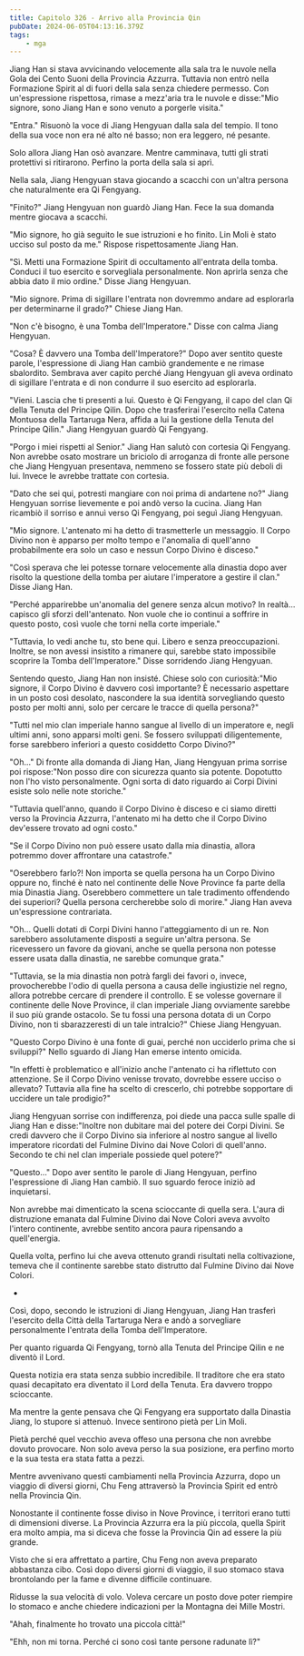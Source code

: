 ```yaml
---
title: Capitolo 326 - Arrivo alla Provincia Qin
pubDate: 2024-06-05T04:13:16.379Z
tags:
    - mga
---
```

                
Jiang Han si stava avvicinando velocemente alla sala tra le nuvole nella Gola dei Cento Suoni della Provincia Azzurra. Tuttavia non entrò nella Formazione Spirit al di fuori della sala senza chiedere permesso. Con un'espressione rispettosa, rimase a mezz'aria tra le nuvole e disse:"Mio signore, sono Jiang Han e sono venuto a porgerle visita."


"Entra." Risuonò la voce di Jiang Hengyuan dalla sala del tempio. Il tono della sua voce non era né alto né basso; non era leggero, né pesante.


Solo allora Jiang Han osò avanzare. Mentre camminava, tutti gli strati protettivi si ritirarono. Perfino la porta della sala si aprì.


Nella sala, Jiang Hengyuan stava giocando a scacchi con un'altra persona che naturalmente era Qi Fengyang.


"Finito?" Jiang Hengyuan non guardò Jiang Han. Fece la sua domanda mentre giocava a scacchi.


"Mio signore, ho già seguito le sue istruzioni e ho finito. Lin Moli è stato ucciso sul posto da me." Rispose rispettosamente Jiang Han.


"Sì. Metti una Formazione Spirit di occultamento all'entrata della tomba. Conduci il tuo esercito e sorvegliala personalmente. Non aprirla senza che abbia dato il mio ordine." Disse Jiang Hengyuan.


"Mio signore. Prima di sigillare l'entrata non dovremmo andare ad esplorarla per determinarne il grado?" Chiese Jiang Han.


"Non c'è bisogno, è una Tomba dell'Imperatore." Disse con calma Jiang Hengyuan.


"Cosa? È davvero una Tomba dell'Imperatore?" Dopo aver sentito queste parole, l'espressione di Jiang Han cambiò grandemente e ne rimase sbalordito. Sembrava aver capito perché Jiang Hengyuan gli aveva ordinato di sigillare l'entrata e di non condurre il suo esercito ad esplorarla.


"Vieni. Lascia che ti presenti a lui. Questo è Qi Fengyang, il capo del clan Qi della Tenuta del Principe Qilin. Dopo che trasferirai l'esercito nella Catena Montuosa della Tartaruga Nera, affida a lui la gestione della Tenuta del Principe Qilin." Jiang Hengyuan guardò Qi Fengyang.


"Porgo i miei rispetti al Senior." Jiang Han salutò con cortesia Qi Fengyang. Non avrebbe osato mostrare un briciolo di arroganza di fronte alle persone che Jiang Hengyuan presentava, nemmeno se fossero state più deboli di lui. Invece le avrebbe trattate con cortesia.


"Dato che sei qui, potresti mangiare con noi prima di andartene no?" Jiang Hengyuan sorrise lievemente e poi andò verso la cucina. Jiang Han ricambiò il sorriso e annuì verso Qi Fengyang, poi seguì Jiang Hengyuan.


"Mio signore. L'antenato mi ha detto di trasmetterle un messaggio. Il Corpo Divino non è apparso per molto tempo e l'anomalia di quell'anno probabilmente era solo un caso e nessun Corpo Divino è disceso."


"Così sperava che lei potesse tornare velocemente alla dinastia dopo aver risolto la questione della tomba per aiutare l'imperatore a gestire il clan." Disse Jiang Han.


"Perché apparirebbe un'anomalia del genere senza alcun motivo? In realtà... capisco gli sforzi dell'antenato. Non vuole che io continui a soffrire in questo posto, così vuole che torni nella corte imperiale."


"Tuttavia, lo vedi anche tu, sto bene qui. Libero e senza preoccupazioni.
Inoltre, se non avessi insistito a rimanere qui, sarebbe stato impossibile scoprire la Tomba dell'Imperatore." Disse sorridendo Jiang Hengyuan.


Sentendo questo, Jiang Han non insisté. Chiese solo con curiosità:"Mio signore, il Corpo Divino è davvero così importante? È necessario aspettare in un posto così desolato, nascondere la sua identità sorvegliando questo posto per molti anni, solo per cercare le tracce di quella persona?"


"Tutti nel mio clan imperiale hanno sangue al livello di un imperatore e, negli ultimi anni, sono apparsi molti geni. Se fossero sviluppati diligentemente, forse sarebbero inferiori a questo cosiddetto Corpo Divino?"


"Oh..." Di fronte alla domanda di Jiang Han, Jiang Hengyuan prima sorrise poi rispose:"Non posso dire con sicurezza quanto sia potente. Dopotutto non l'ho visto personalmente. Ogni sorta di dato riguardo ai Corpi Divini esiste solo nelle note storiche."


"Tuttavia quell'anno, quando il Corpo Divino è disceso e ci siamo diretti verso la Provincia Azzurra, l'antenato mi ha detto che il Corpo Divino dev'essere trovato ad ogni costo."


"Se il Corpo Divino non può essere usato dalla mia dinastia, allora potremmo dover affrontare una catastrofe."


"Oserebbero farlo?! Non importa se quella persona ha un Corpo Divino oppure no, finché è nato nel continente delle Nove Province fa parte della mia Dinastia Jiang. Oserebbero commettere un tale tradimento offendendo dei superiori? Quella persona cercherebbe solo di morire." Jiang Han aveva un'espressione contrariata.


"Oh... Quelli dotati di Corpi Divini hanno l'atteggiamento di un re. Non sarebbero assolutamente disposti a seguire un'altra persona. Se ricevessero un favore da giovani, anche se quella persona non potesse essere usata dalla dinastia, ne sarebbe comunque grata."


"Tuttavia, se la mia dinastia non potrà fargli dei favori o, invece, provocherebbe l'odio di quella persona a causa delle ingiustizie nel regno, allora potrebbe cercare di prendere il controllo. E se volesse governare il continente delle Nove Province, il clan imperiale Jiang ovviamente sarebbe il suo più grande ostacolo. Se tu fossi una persona dotata di un Corpo Divino, non ti sbarazzeresti di un tale intralcio?" Chiese Jiang Hengyuan.


"Questo Corpo Divino è una fonte di guai, perché non ucciderlo prima che si sviluppi?" Nello sguardo di Jiang Han emerse intento omicida.


"In effetti è problematico e all'inizio anche l'antenato ci ha riflettuto con attenzione. Se il Corpo Divino venisse trovato, dovrebbe essere ucciso o allevato? Tuttavia alla fine ha scelto di crescerlo, chi potrebbe sopportare di uccidere un tale prodigio?"


Jiang Hengyuan sorrise con indifferenza, poi diede una pacca sulle spalle di Jiang Han e disse:"Inoltre non dubitare mai del potere dei Corpi Divini. Se credi davvero che il Corpo Divino sia inferiore al nostro sangue al livello imperatore ricordati del Fulmine Divino dai Nove Colori di quell'anno. Secondo te chi nel clan imperiale possiede quel potere?"


"Questo..." Dopo aver sentito le parole di Jiang Hengyuan, perfino l'espressione di Jiang Han cambiò. Il suo sguardo feroce iniziò ad inquietarsi.


Non avrebbe mai dimenticato la scena scioccante di quella sera. L'aura di distruzione emanata dal Fulmine Divino dai Nove Colori aveva avvolto l'intero continente, avrebbe sentito ancora paura ripensando a quell'energia.


Quella volta, perfino lui che aveva ottenuto grandi risultati nella coltivazione, temeva che il continente sarebbe stato distrutto dal Fulmine Divino dai Nove Colori.


-


Così, dopo, secondo le istruzioni di Jiang Hengyuan, Jiang Han trasferì l'esercito della Città della Tartaruga Nera e andò a sorvegliare personalmente l'entrata della Tomba dell'Imperatore.


Per quanto riguarda Qi Fengyang, tornò alla Tenuta del Principe Qilin e ne diventò il Lord.


Questa notizia era stata senza subbio incredibile. Il traditore che era stato quasi decapitato era diventato il Lord della Tenuta. Era davvero troppo scioccante.


Ma mentre la gente pensava che Qi Fengyang era supportato dalla Dinastia Jiang, lo stupore si attenuò. Invece sentirono pietà per Lin Moli.


Pietà perché quel vecchio aveva offeso una persona che non avrebbe dovuto provocare. Non solo aveva perso la sua posizione, era perfino morto e la sua testa era stata fatta a pezzi.


Mentre avvenivano questi cambiamenti nella Provincia Azzurra, dopo un viaggio di diversi giorni, Chu Feng attraversò la Provincia Spirit ed entrò nella Provincia Qin.


Nonostante il continente fosse diviso in Nove Province, i territori erano tutti di dimensioni diverse. La Provincia Azzurra era la più piccola, quella Spirit era molto ampia, ma si diceva che fosse la Provincia Qin ad essere la più grande.


Visto che si era affrettato a partire, Chu Feng non aveva preparato abbastanza cibo. Così dopo diversi giorni di viaggio, il suo stomaco stava brontolando per la fame e divenne difficile continuare.


Ridusse la sua velocità di volo. Voleva cercare un posto dove poter riempire lo stomaco e anche chiedere indicazioni per la Montagna dei Mille Mostri.


"Ahah, finalmente ho trovato una piccola città!"


"Ehh, non mi torna. Perché ci sono così tante persone radunate lì?"









